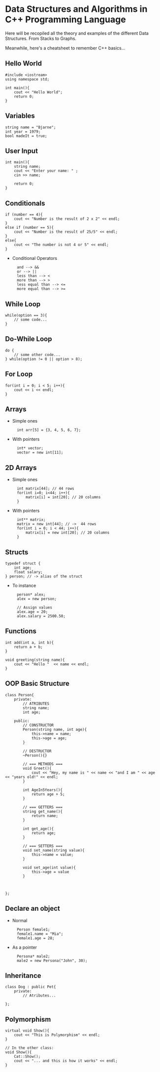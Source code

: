 # Data Structures and Algorithms in C++ Programming Language

Here will be recopiled all the theory and examples of the different Data Structures. 
From Stacks to Graphs.

Meanwhile, here's a cheatsheet to remember C++ basics...

## Hello World

    #include <iostream>
    using namespace std;
    
    int main(){
        cout << "Hello World";
        return 0;
    }


## Variables
    string name = "Bjarne";
    int year = 1979;
    bool madeIt = true;


## User Input 
    int main(){
        string name;
        cout << "Enter your name: " ;
        cin >> name;
        
        return 0;
    }


## Conditionals
    if (number == 4){
        cout << "Number is the result of 2 x 2" << endl;
    }
    else if (number == 5){
        cout << "Number is the result of 25/5" << endl;
    }
    else{
        cout << "The number is not 4 or 5" << endl;
    }
    
* Conditional Operators 

        and --> &&
        or --> ||
        less than --> <
        more than --> >
        less equal than --> <=
        more equal than --> >=

## While Loop
    while(option == 3){
        // some code...
    }


## Do-While Loop
    do {
        // some other code...
    } while(option != 0 || option > 8);


## For Loop
    for(int i = 0; i < 5; i++){
        cout << i << endl;
    }


## Arrays
* Simple ones

        int arr[5] = {3, 4, 5, 6, 7};

* With pointers

        int* vector;
        vector = new int[11];
    
    
## 2D Arrays
* Simple ones 

        int matrix[44]; // 44 rows
        for(int i=0; i<44; i++){
            matrix[i] = int[20]; // 20 columns 
        }

* With pointers

        int** matrix;
        matrix = new int[44]; // ->  44 rows
        for(int i = 0; i < 44; i++){
            matrix[i] = new int[20]; // 20 columns
        }


## Structs
    typedef struct {
        int age;
        float salary;
    } person; // -> alias of the struct

* To instance

        person* alex;
        alex = new person;
        
        // Assign values
        alex.age = 20;
        alex.salary = 2500.50;


## Functions
    int add(int a, int b){
        return a + b;
    }
    
    void greeting(string name){
        cout << "Hello "  << name << endl;
    }

## OOP Basic Structure
    class Person{
        private:
            // ATRIBUTES
            string name;
            int age;
            
        public:
            // CONSTRUCTOR
            Person(string name, int age){
                this->name = name;
                this->age = age;
            }
            
            // DESTRUCTOR
            ~Person(){}
            
            // === METHODS ===
            void Greet(){
                cout << "Hey, my name is " << name << "and I am " << age << "years old!" << endl;
            }
            
            int AgeIn5Years(){
                return age + 5;
            }
            
            // === GETTERS ===
            string get_name(){
                return name;
            }
            
            int get_age(){
                return age;
            }
            
            // === SETTERS ===
            void set_name(string value){
                this->name = value;
            }
            
            void set_age(int value){
                this->age = value
            }
            
            
        
    };
    
    
## Declare an object
* Normal

        Person female1;
        female1.name = "Mia";
        female1.age = 28;
        
* As a pointer

        Persona* male2;
        male2 = new Persona("John", 30);
        


## Inheritance
    class Dog : public Pet{
        private:
            // Atributes...
        
    };


## Polymorphism
    virtual void Show(){
        cout << "This is Polymorphism" << endl;
    }
    
    // In the other class:
    void Show(){
        Cat::Show();
        cout << "... and this is how it works" << endl;
    }




